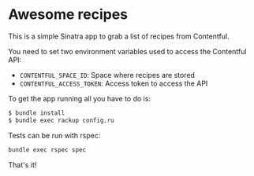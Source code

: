 # Awesome recipes

This is a simple Sinatra app to grab a list of recipes from Contentful.

You need to set two environment variables used to access the Contentful API:
* `CONTENTFUL_SPACE_ID`: Space where recipes are stored
* `CONTENTFUL_ACCESS_TOKEN`: Access token to access the API

To get the app running all you have to do is:

```sh
$ bundle install
$ bundle exec rackup config.ru
```

Tests can be run with rspec:

```sh
bundle exec rspec spec
```

That's it!
